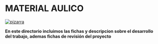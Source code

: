 # MATERIAL AULICO

[![pizarra](ima.jpg)](ima.jpg)
 
**En este directorio incluimos las fichas y descripcion sobre el desarrollo del trabajo, ademas fichas de revisión del proyecto** 